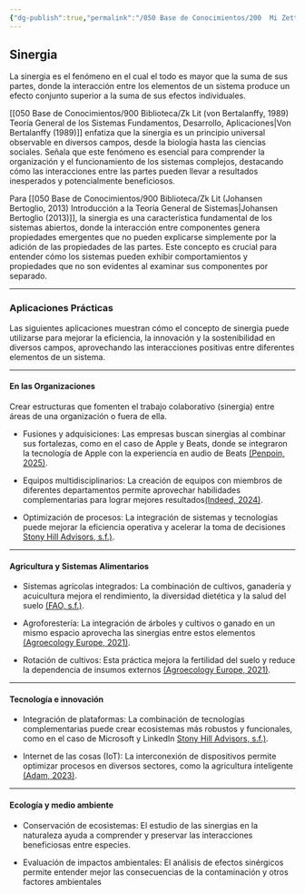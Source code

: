 ```yaml
---
{"dg-publish":true,"permalink":"/050 Base de Conocimientos/200  Mi Zettelkasten/100 Docencia/Org1/2025/Clase 03 Sinergia y Recursividad/Zk Sinergia en la Teoría General de Sistemas/","tags":["digitalGarden","sinergia"]}
---
```


## Sinergia
La sinergia es el fenómeno en el cual el todo es mayor que la suma de sus partes, donde la interacción entre los elementos de un sistema produce un efecto conjunto superior a la suma de sus efectos individuales.

[[050 Base de Conocimientos/900 Biblioteca/Zk Lit (von Bertalanffy, 1989) Teoría General de los Sistemas Fundamentos, Desarrollo, Aplicaciones\|Von Bertalanffy (1989)]] enfatiza que la sinergia es un principio universal observable en diversos campos, desde la biología hasta las ciencias sociales. Señala que este fenómeno es esencial para comprender la organización y el funcionamiento de los sistemas complejos, destacando cómo las interacciones entre las partes pueden llevar a resultados inesperados y potencialmente beneficiosos.

Para [[050 Base de Conocimientos/900 Biblioteca/Zk Lit (Johansen Bertoglio, 2013) Introducción a la Teoría General de Sistemas\|Johansen Bertoglio (2013)]], la sinergia es una característica fundamental de los sistemas abiertos, donde la interacción entre componentes genera propiedades emergentes que no pueden explicarse simplemente por la adición de las propiedades de las partes. Este concepto es crucial para entender cómo los sistemas pueden exhibir comportamientos y propiedades que no son evidentes al examinar sus componentes por separado.

----
### Aplicaciones Prácticas
Las siguientes aplicaciones muestran cómo el concepto de sinergia puede utilizarse para mejorar la eficiencia, la innovación y la sostenibilidad en diversos campos, aprovechando las interacciones positivas entre diferentes elementos de un sistema.

----
#### En las Organizaciones
Crear estructuras que fomenten el trabajo colaborativo (sinergia) entre áreas de una organización o fuera de ella.

- Fusiones y adquisiciones: Las empresas buscan sinergias al combinar sus fortalezas, como en el caso de Apple y Beats, donde se integraron la tecnología de Apple con la experiencia en audio de Beats [(Penpoin, 2025)](https://penpoin.com/business-synergy-examples/).

- Equipos multidisciplinarios: La creación de equipos con miembros de diferentes departamentos permite aprovechar habilidades complementarias para lograr mejores resultados[(Indeed, 2024)](https://www.indeed.com/career-advice/career-development/what-is-synergy).

- Optimización de procesos: La integración de sistemas y tecnologías puede mejorar la eficiencia operativa y acelerar la toma de decisiones [Stony Hill Advisors, s.f.)](https://www.stonyhilladvisors.com/stonyhilladvisors-blog/elevating-business-horizons-the-power-of-technological-synergies-in-innovation).

----
#### Agricultura y Sistemas Alimentarios

- Sistemas agrícolas integrados: La combinación de cultivos, ganadería y acuicultura mejora el rendimiento, la diversidad dietética y la salud del suelo [(FAO, s.f.)](https://www.fao.org/agroecology/knowledge/10-elements/synergies/es/).

- Agroforestería: La integración de árboles y cultivos o ganado en un mismo espacio aprovecha las sinergias entre estos elementos [(Agroecology Europe, 2021)](https://www.agroecology-europe.org/wp-content/uploads/2021/10/factsheet_synergy2.pdf).

- Rotación de cultivos: Esta práctica mejora la fertilidad del suelo y reduce la dependencia de insumos externos [(Agroecology Europe, 2021)](https://www.agroecology-europe.org/wp-content/uploads/2021/10/factsheet_synergy2.pdf).

----
#### Tecnología e innovación

- Integración de plataformas: La combinación de tecnologías complementarias puede crear ecosistemas más robustos y funcionales, como en el caso de Microsoft y LinkedIn [Stony Hill Advisors, s.f.)](https://www.stonyhilladvisors.com/stonyhilladvisors-blog/elevating-business-horizons-the-power-of-technological-synergies-in-innovation).

- Internet de las cosas (IoT): La interconexión de dispositivos permite optimizar procesos en diversos sectores, como la agricultura inteligente [(Adam, 2023)](https://www.linkedin.com/pulse/technological-synergy-redefining-operations-corporate).

----
#### Ecología y medio ambiente

- Conservación de ecosistemas: El estudio de las sinergias en la naturaleza ayuda a comprender y preservar las interacciones beneficiosas entre especies.

- Evaluación de impactos ambientales: El análisis de efectos sinérgicos permite entender mejor las consecuencias de la contaminación y otros factores ambientales

